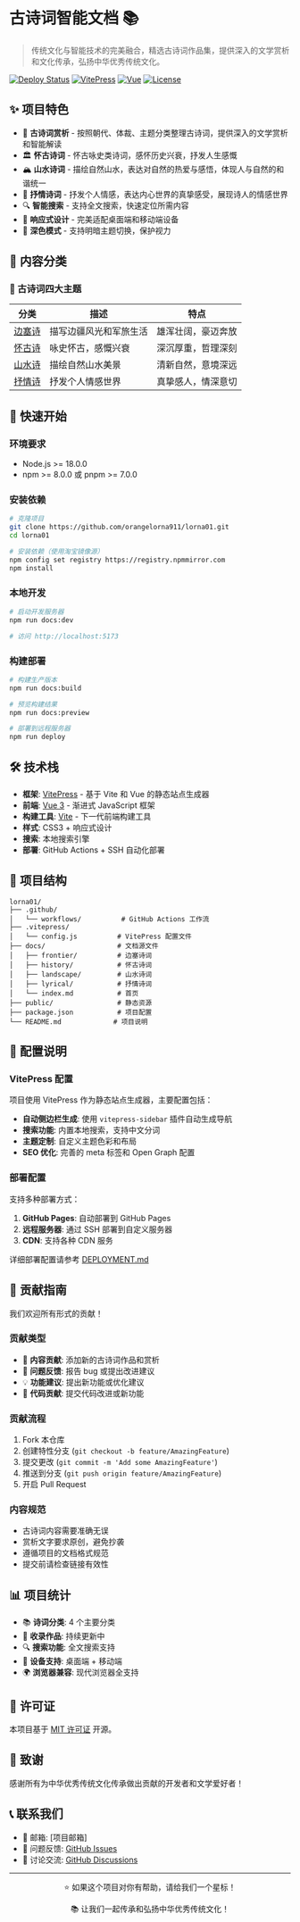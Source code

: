 # 古诗词智能文档 📚

> 传统文化与智能技术的完美融合，精选古诗词作品集，提供深入的文学赏析和文化传承，弘扬中华优秀传统文化。

[![Deploy Status](https://github.com/orangelorna911/lorna01/workflows/Deploy%20VitePress%20site%20to%20Remote%20Server/badge.svg)](https://github.com/orangelorna911/lorna01/actions)
[![VitePress](https://img.shields.io/badge/VitePress-1.6.3-blue.svg)](https://vitepress.dev/)
[![Vue](https://img.shields.io/badge/Vue-3.5.18-green.svg)](https://vuejs.org/)
[![License](https://img.shields.io/badge/License-MIT-yellow.svg)](LICENSE)

## ✨ 项目特色

- 📝 **古诗词赏析** - 按照朝代、体裁、主题分类整理古诗词，提供深入的文学赏析和智能解读
- 🏛️ **怀古诗词** - 怀古咏史类诗词，感怀历史兴衰，抒发人生感慨
- 🏔️ **山水诗词** - 描绘自然山水，表达对自然的热爱与感悟，体现人与自然的和谐统一
- 💝 **抒情诗词** - 抒发个人情感，表达内心世界的真挚感受，展现诗人的情感世界
- 🔍 **智能搜索** - 支持全文搜索，快速定位所需内容
- 📱 **响应式设计** - 完美适配桌面端和移动端设备
- 🌙 **深色模式** - 支持明暗主题切换，保护视力

## 📖 内容分类

### 🏺 古诗词四大主题

| 分类 | 描述 | 特点 |
|------|------|------|
| [边塞诗](./docs/frontier/) | 描写边疆风光和军旅生活 | 雄浑壮阔，豪迈奔放 |
| [怀古诗](./docs/history/) | 咏史怀古，感慨兴衰 | 深沉厚重，哲理深刻 |
| [山水诗](./docs/landscape/) | 描绘自然山水美景 | 清新自然，意境深远 |
| [抒情诗](./docs/lyrical/) | 抒发个人情感世界 | 真挚感人，情深意切 |

## 🚀 快速开始

### 环境要求

- Node.js >= 18.0.0
- npm >= 8.0.0 或 pnpm >= 7.0.0

### 安装依赖

```bash
# 克隆项目
git clone https://github.com/orangelorna911/lorna01.git
cd lorna01

# 安装依赖（使用淘宝镜像源）
npm config set registry https://registry.npmmirror.com
npm install
```

### 本地开发

```bash
# 启动开发服务器
npm run docs:dev

# 访问 http://localhost:5173
```

### 构建部署

```bash
# 构建生产版本
npm run docs:build

# 预览构建结果
npm run docs:preview

# 部署到远程服务器
npm run deploy
```

## 🛠️ 技术栈

- **框架**: [VitePress](https://vitepress.dev/) - 基于 Vite 和 Vue 的静态站点生成器
- **前端**: [Vue 3](https://vuejs.org/) - 渐进式 JavaScript 框架
- **构建工具**: [Vite](https://vitejs.dev/) - 下一代前端构建工具
- **样式**: CSS3 + 响应式设计
- **搜索**: 本地搜索引擎
- **部署**: GitHub Actions + SSH 自动化部署

## 📁 项目结构

```
lorna01/
├── .github/
│   └── workflows/          # GitHub Actions 工作流
├── .vitepress/
│   └── config.js          # VitePress 配置文件
├── docs/                  # 文档源文件
│   ├── frontier/          # 边塞诗词
│   ├── history/           # 怀古诗词
│   ├── landscape/         # 山水诗词
│   ├── lyrical/           # 抒情诗词
│   └── index.md           # 首页
├── public/                # 静态资源
├── package.json           # 项目配置
└── README.md             # 项目说明
```

## 🔧 配置说明

### VitePress 配置

项目使用 VitePress 作为静态站点生成器，主要配置包括：

- **自动侧边栏生成**: 使用 `vitepress-sidebar` 插件自动生成导航
- **搜索功能**: 内置本地搜索，支持中文分词
- **主题定制**: 自定义主题色彩和布局
- **SEO 优化**: 完善的 meta 标签和 Open Graph 配置

### 部署配置

支持多种部署方式：

1. **GitHub Pages**: 自动部署到 GitHub Pages
2. **远程服务器**: 通过 SSH 部署到自定义服务器
3. **CDN**: 支持各种 CDN 服务

详细部署配置请参考 [DEPLOYMENT.md](./DEPLOYMENT.md)

## 🤝 贡献指南

我们欢迎所有形式的贡献！

### 贡献类型

- 📝 **内容贡献**: 添加新的古诗词作品和赏析
- 🐛 **问题反馈**: 报告 bug 或提出改进建议
- 💡 **功能建议**: 提出新功能或优化建议
- 🔧 **代码贡献**: 提交代码改进或新功能

### 贡献流程

1. Fork 本仓库
2. 创建特性分支 (`git checkout -b feature/AmazingFeature`)
3. 提交更改 (`git commit -m 'Add some AmazingFeature'`)
4. 推送到分支 (`git push origin feature/AmazingFeature`)
5. 开启 Pull Request

### 内容规范

- 古诗词内容需要准确无误
- 赏析文字要求原创，避免抄袭
- 遵循项目的文档格式规范
- 提交前请检查链接有效性

## 📊 项目统计

- 📚 **诗词分类**: 4 个主要分类
- 📝 **收录作品**: 持续更新中
- 🔍 **搜索功能**: 全文搜索支持
- 📱 **设备支持**: 桌面端 + 移动端
- 🌍 **浏览器兼容**: 现代浏览器全支持

## 📄 许可证

本项目基于 [MIT 许可证](LICENSE) 开源。

## 🙏 致谢

感谢所有为中华优秀传统文化传承做出贡献的开发者和文学爱好者！

## 📞 联系我们

- 📧 邮箱: [项目邮箱]
- 🐛 问题反馈: [GitHub Issues](https://github.com/orangelorna911/lorna01/issues)
- 💬 讨论交流: [GitHub Discussions](https://github.com/orangelorna911/lorna01/discussions)

---

<div align="center">
  <p>⭐ 如果这个项目对你有帮助，请给我们一个星标！</p>
  <p>📚 让我们一起传承和弘扬中华优秀传统文化！</p>
</div>